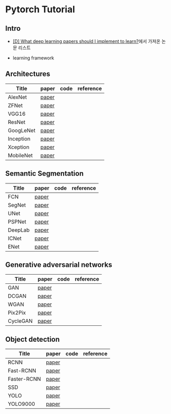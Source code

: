# Pytorch Tutorial

## Intro

- [[D] What deep learning papers should I implement to learn?](https://www.reddit.com/r/MachineLearning/comments/8vmuet/d_what_deep_learning_papers_should_i_implement_to/)에서 가져온 논문 리스트

- learning framework


## Architectures

|Title|paper|code|reference|
|-|-|-|-|
|AlexNet|[paper](https://papers.nips.cc/paper/4824-imagenet-classification-with-deep-convolutional-neural-networks)|
|ZFNet|[paper](https://arxiv.org/abs/1311.2901)|
|VGG16|[paper](https://arxiv.org/abs/1505.06798)|
|ResNet|[paper](https://arxiv.org/abs/1704.06904)|
|GoogLeNet|[paper](https://arxiv.org/abs/1409.4842)|
|Inception|[paper](https://arxiv.org/abs/1512.00567)|
|Xception|[paper](https://arxiv.org/abs/1610.02357)|
|MobileNet|[paper](https://arxiv.org/abs/1704.04861)|

## Semantic Segmentation

|Title|paper|code|reference|
|-|-|-|-|
|FCN|[paper](https://arxiv.org/abs/1411.4038)|
|SegNet|[paper](https://arxiv.org/abs/1511.00561)|
|UNet|[paper](https://arxiv.org/abs/1505.04597)|
|PSPNet|[paper](https://arxiv.org/abs/1612.01105)|
|DeepLab|[paper](https://arxiv.org/abs/1606.00915)|
|ICNet|[paper](https://arxiv.org/abs/1704.08545)|
|ENet|[paper](https://arxiv.org/abs/1606.02147)|

## Generative adversarial networks

|Title|paper|code|reference|
|-|-|-|-|
|GAN|[paper](https://arxiv.org/abs/1406.2661)|
|DCGAN|[paper](https://arxiv.org/abs/1511.06434)|
|WGAN|[paper](https://arxiv.org/abs/1701.07875)|
|Pix2Pix|[paper](https://arxiv.org/abs/1611.07004)|
|CycleGAN|[paper](https://arxiv.org/abs/1703.10593)|

## Object detection

|Title|paper|code|reference|
|-|-|-|-|
|RCNN|[paper](https://arxiv.org/abs/1311.2524)|
|Fast-RCNN|[paper](https://arxiv.org/abs/1504.08083)|
|Faster-RCNN|[paper](https://arxiv.org/abs/1506.01497)|
|SSD|[paper](https://arxiv.org/abs/1512.02325)|
|YOLO|[paper](https://arxiv.org/abs/1506.02640)|
|YOLO9000|[paper](https://arxiv.org/abs/1612.08242)|
